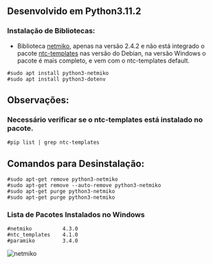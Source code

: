 ## Desenvolvido em Python3.11.2

### Instalação de Bibliotecas:

 * Biblioteca [netmiko](https://pypi.org/project/netmiko/), apenas na versão 2.4.2 e não está integrado o pacote [ntc-templates](https://pypi.org/project/ntc-templates/4.0.1/) nas versão do Debian, na versão Windows o pacote é mais completo, e vem com o ntc-templates default.

```shell
#sudo apt install python3-netmiko
#sudo apt install python3-dotenv
```

## Observações:
### Necessário verificar se o ntc-templates está instalado no pacote.

```shell
#pip list | grep ntc-templates
```

## Comandos para Desinstalação:

```shell
#sudo apt-get remove python3-netmiko 
#sudo apt-get remove --auto-remove python3-netmiko 
#sudo apt-get purge python3-netmiko 
#sudo apt-get purge python3-netmiko 
```

### Lista de Pacotes Instalados no Windows

```shell
#netmiko          4.3.0
#ntc_templates    4.1.0
#paramiko         3.4.0
```

![netmiko](https://i0.wp.com/networkautomationlane.in/wp-content/uploads/2021/08/netmiko.png?fit=640%2C244&ssl=1)


